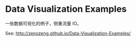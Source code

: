 # Data Visualization Examples

一些数据可视化的例子，侧重流量 IO。

See: http://zenozeng.github.io/Data-Visualization-Examples/
